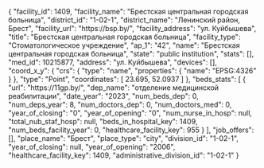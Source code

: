 {
    "facility_id": 1409,
    "facility_name": "Брестская центральная городская больница",
    "district_id": "1-02-1",
    "district_name": "Ленинский район, Брест",
    "facility_url": "https:\/\/bsp.by\/",
    "facility_address": "ул. Куйбышева",
    "title": "Брестская центральная городская больница",
    "facility_type": "Стоматологическое учреждение",
    "ap_1": "42",
    "name": "Брестская центральная городская больница",
    "state": "public institution",
    "stats": [],
    "med_id": 10215877,
    "address": "ул. Куйбышева",
    "devices": [],
    "coord_x_y": {
        "crs": {
            "type": "name",
            "properties": {
                "name": "EPSG:4326"
            }
        },
        "type": "Point",
        "coordinates": [
            23.695,
            52.0937
        ]
    },
    "beds_stats": [
        {
            "url": "https:\/\/11gp.by\/",
            "dep_name": "отделение медицинской реабилитации",
            "date_year": "2023",
            "num_beds_dep": 0,
            "num_deps_year": 8,
            "num_doctors_dep": 0,
            "num_doctors_med": 0,
            "year_of_closing": "0",
            "year_of_opening": "0",
            "num_nurse_in_hosp": null,
            "total_nub_staf_hosp": null,
            "beds_in_hospital_key": 1409,
            "num_beds_facility_year": 0,
            "healthcare_facility_key": 955
        }
    ],
    "job_offers": [],
    "place_name": "Брест",
    "place_type": "city",
    "division_id": "1-02-1",
    "year_of_closing": null,
    "year_of_opening": "2006",
    "healthcare_facility_key": 1409,
    "administrative_division_id": "1-02-1"
}
